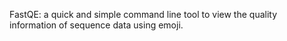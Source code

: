 FastQE: a quick and simple command line tool to view the quality information of sequence data using emoji. 